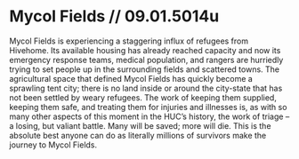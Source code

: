 # Mycol Fields // 09.01.5014u

Mycol Fields is experiencing a staggering influx of refugees from Hivehome. Its available housing has already reached capacity and now its emergency response teams, medical population, and rangers are hurriedly trying to set people up in the surrounding fields and scattered towns. The agricultural space that defined Mycol Fields has quickly become a sprawling tent city; there is no land inside or around the city-state that has not been settled by weary refugees. The work of keeping them supplied, keeping them safe, and treating them for injuries and illnesses is, as with so many other aspects of this moment in the HUC’s history, the work of triage – a losing, but valiant battle. Many will be saved; more will die. This is the absolute best anyone can do as literally millions of survivors make the journey to Mycol Fields.